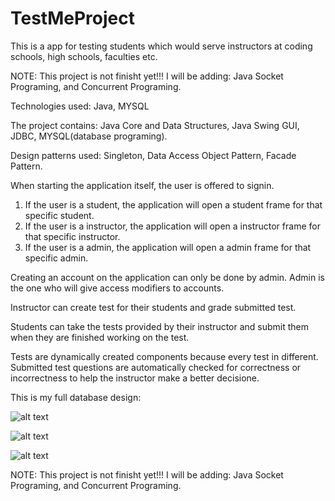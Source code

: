 # TestMeProject
This is a app for testing students which would serve instructors at coding schools, high schools, faculties etc.

NOTE: This project is not finisht yet!!! I will be adding: Java Socket Programing, and Concurrent Programing.

Technologies used: Java, MYSQL

The project contains: Java Core and Data Structures, Java Swing GUI, JDBC, MYSQL(database programing).

Design patterns used: Singleton, Data Access Object Pattern, Facade Pattern.

When starting the application itself, the user is offered to signin.

1. If the user is a student, the application will open a student frame for that specific student.
2. If the user is a instructor, the application will open a instructor frame for that specific instructor.
3. If the user is a admin, the application will open a admin frame for that specific admin.

Creating an account on the application can only be done by admin.
Admin is the one who will give access modifiers to accounts.

Instructor can create test for their students and grade submitted test.

Students can take the tests provided by their instructor and submit them when they are finished working on the test.

Tests are dynamically created components because every test in different.
Submitted test questions are automatically checked for correctness or incorrectness to help the instructor make a better decisione.

This is my full database design: 

![alt text](https://https://github.com/MilosIlic7198/TestMeProject/blob/main/DBDesign.PNG?raw=true)

![alt text](https://github.com/[username]/[reponame]/blob/[branch]/image.jpg?raw=true)

![alt text](https://github.com/[username]/[reponame]/blob/[branch]/image.jpg?raw=true)

NOTE: This project is not finisht yet!!! I will be adding: Java Socket Programing, and Concurrent Programing.
